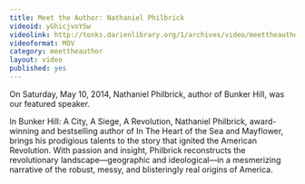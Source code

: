 ```yaml
---
title: Meet the Author: Nathaniel Philbrick
videoid: yGhicjvoYSw
videolink: http://tonks.darienlibrary.org/1/archives/video/meettheauthor/20140510_nathaniel_philbrick.mov
videoformat: MOV
category: meettheauthor
layout: video
published: yes
---
```


On Saturday, May 10, 2014, Nathaniel Philbrick, author of Bunker Hill, was our featured speaker.

In Bunker Hill: A City, A Siege, A Revolution, Nathaniel Philbrick, award-winning and bestselling author of In The Heart of the Sea and Mayflower, brings his prodigious talents to the story that ignited the American Revolution. With passion and insight, Philbrick reconstructs the revolutionary landscape—geographic and ideological—in a mesmerizing narrative of the robust, messy, and blisteringly real origins of America.